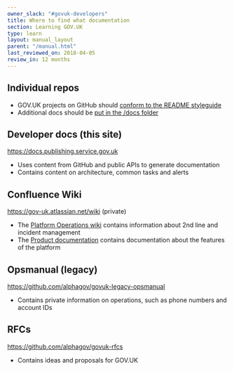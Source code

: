 ```yaml
---
owner_slack: "#govuk-developers"
title: Where to find what documentation
section: Learning GOV.UK
type: learn
layout: manual_layout
parent: "/manual.html"
last_reviewed_on: 2018-04-05
review_in: 12 months
---
```


## Individual repos

- GOV.UK projects on GitHub should [conform to the README styleguide][readme]
- Additional docs should be [put in the /docs folder][docs-folder]

## Developer docs (this site)

<https://docs.publishing.service.gov.uk>

- Uses content from GitHub and public APIs to generate documentation
- Contains content on architecture, common tasks and alerts

## Confluence Wiki

<https://gov-uk.atlassian.net/wiki> (private)

- The [Platform Operations wiki][plops] contains information about 2nd line and incident management
- The [Product documentation][prod-docs] contains documentation about the features of the platform

## Opsmanual (legacy)

<https://github.com/alphagov/govuk-legacy-opsmanual>

- Contains private information on operations, such as phone numbers and account IDs

## RFCs

<https://github.com/alphagov/govuk-rfcs>

- Contains ideas and proposals for GOV.UK

[readme]: https://docs.publishing.service.gov.uk/manual/readmes.html
[docs-folder]: https://github.com/alphagov/publishing-api/tree/master/doc
[plops]: https://gov-uk.atlassian.net/wiki/display/PLOPS/GOV.UK+Platform+Operations+Home
[prod-docs]: https://gov-uk.atlassian.net/wiki/display/GOVUK/Product+documentation
